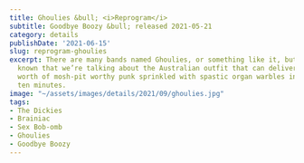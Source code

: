 ```yaml
---
title: Ghoulies &bull; <i>Reprogram</i>
subtitle: Goodbye Boozy &bull; released 2021-05-21
category: details
publishDate: '2021-06-15'
slug: reprogram-ghoulies
excerpt: There are many bands named Ghoulies, or something like it, but let it be
  known that we’re talking about the Australian outfit that can deliver an hour’s
  worth of mosh-pit worthy punk sprinkled with spastic organ warbles in just about
  ten minutes.
image: "~/assets/images/details/2021/09/ghoulies.jpg"
tags:
- The Dickies
- Brainiac
- Sex Bob-omb
- Ghoulies
- Goodbye Boozy
---
```


